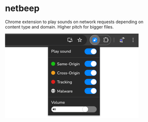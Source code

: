 # netbeep
Chrome extension to play sounds on network requests depending on content type and domain. Higher pitch for bigger files.

![Screenshot](/src/shared/img/screenshot-tile.png)
